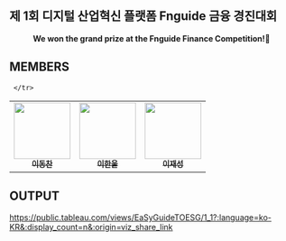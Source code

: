 ## 제 1회 디지털 산업혁신 플랫폼 Fnguide 금융 경진대회

<p align = 'center'>
  <b>We won the grand prize at the Fnguide Finance Competition!🥇</b>
</p>

## MEMBERS
<table>
     <tr>
      <td align="center"><a href="https://github.com/DongChan-Lee"><img src="https://avatars.githubusercontent.com/u/54230911?v=4" width="100" height="100"><br /><sub><b>이동찬</b></sub></td>
      <td align="center"><a href="https://github.com/h-albert-lee"><img src="https://avatars.githubusercontent.com/u/88315152?v=4" width="100" height="100"><br /><sub><b>이한울</b></sub></td>
      <td align="center"><a href="https://github.com/gracekelly-1954"><img src="https://avatars.githubusercontent.com/u/88758317?v=4" width="100" height="100"><br /><sub><b>이재성</b></sub></td>
     
     </tr>
</table>

## OUTPUT

https://public.tableau.com/views/EaSyGuideTOESG/1_1?:language=ko-KR&:display_count=n&:origin=viz_share_link
